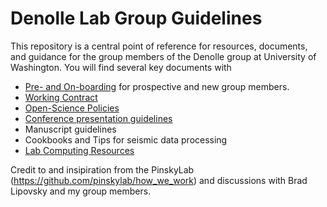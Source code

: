# Denolle Lab Group Guidelines


This repository is a central point of reference for resources, documents, and guidance for the group members of the Denolle group at University of Washington. You will find several key documents with 

- [Pre- and On-boarding](onboarding.md) for prospective and new group members.
- [Working Contract](Work_contract.md)
- [Open-Science Policies](open-science.md)
- [Conference presentation guidelines](presentations-guidelines.md)
- Manuscript guidelines
- Cookbooks and Tips for seismic data processing
- [Lab Computing Resources](https://docs.google.com/document/d/1Fyvhlu571cTs91fy183zgDI97wUhUUbc0XKLYOJtmPY/edit#)



Credit to and insipiration from the PinskyLab (https://github.com/pinskylab/how_we_work) and discussions with Brad Lipovsky and my group members.
